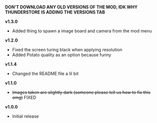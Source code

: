 **DON'T DOWNLOAD ANY OLD VERSIONS OF THE MOD, IDK WHY THUNDERSTORE IS ADDING THE VERSIONS TAB**

**v1.3.0**
* Added thing to spawn a image board and camera from the mod menu

**v1.2.0**
* Fixed the screen turing black when applying resolution
* Added Potato quality as an option because funny

**v1.1.4**
* Changed the README file a lil bit

**v1.1.0**
* ~~Images taken are slightly dark (someone please tell us how to fix this omg)~~ FIXED


**v1.0.0**
* Initial release